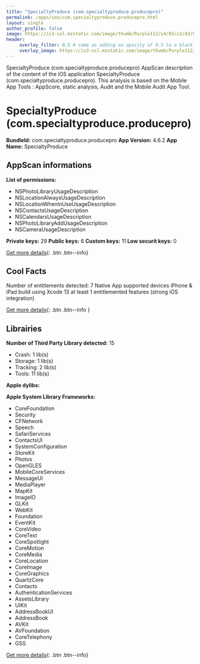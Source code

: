 ```yaml
---
title: "SpecialtyProduce (com.specialtyproduce.producepro)"
permalink: /apps/ios/com.specialtyproduce.producepro.html
layout: single
author_profile: false
image: https://is3-ssl.mzstatic.com/image/thumb/Purple112/v4/03/c2/43/03c2436c-960d-d5f3-6162-12df8892adec/AppIcons-0-0-1x_U007emarketing-0-0-0-7-0-0-sRGB-0-0-0-GLES2_U002c0-512MB-85-220-0-0.png/512x512bb.jpg
header: 
     overlay_filter: 0.5 # same as adding an opacity of 0.5 to a black background
     overlay_image: https://is3-ssl.mzstatic.com/image/thumb/Purple112/v4/03/c2/43/03c2436c-960d-d5f3-6162-12df8892adec/AppIcons-0-0-1x_U007emarketing-0-0-0-7-0-0-sRGB-0-0-0-GLES2_U002c0-512MB-85-220-0-0.png/512x512bb.jpg
---
```

SpecialtyProduce (com.specialtyproduce.producepro) AppScan description of the content of the iOS application SpecialtyProduce (com.specialtyproduce.producepro). This analysis is based on the Mobile App Tools : AppScore, static analysis, Audit and the Mobile Audit App Tool.

# SpecialtyProduce (com.specialtyproduce.producepro)

**BundleId:** com.specialtyproduce.producepro
**App Version:** 4.6.2
**App Name:** SpecialtyProduce


## AppScan informations 

**List of permissions:** 
- NSPhotoLibraryUsageDescription
- NSLocationAlwaysUsageDescription
- NSLocationWhenInUseUsageDescription
- NSContactsUsageDescription
- NSCalendarsUsageDescription
- NSPhotoLibraryAddUsageDescription
- NSCameraUsageDescription
  
  
**Private keys:** 29
**Public keys:** 6
**Custom keys:** 11
**Low securit keys:** 0
  
[Get more details](/pricing.html){: .btn .btn--info}

## Cool Facts

Number of entitlements detected: 7
Native App
supported devices iPhone & iPad
build using Xcode 13
at least 1 entitlemented features (strong iOS integration)
  
[Get more details](/pricing.html){: .btn .btn--info }

## Librairies 
**Number of Third Party Library detected:** 15
- Crash: 1 lib(s)
- Storage: 1 lib(s)
- Tracking: 2 lib(s)
- Tools: 11 lib(s)


**Apple dylibs:**


**Apple System Library Frameworks:**
- CoreFoundation
- Security
- CFNetwork
- Speech
- SafariServices
- ContactsUI
- SystemConfiguration
- StoreKit
- Photos
- OpenGLES
- MobileCoreServices
- MessageUI
- MediaPlayer
- MapKit
- ImageIO
- GLKit
- WebKit
- Foundation
- EventKit
- CoreVideo
- CoreText
- CoreSpotlight
- CoreMotion
- CoreMedia
- CoreLocation
- CoreImage
- CoreGraphics
- QuartzCore
- Contacts
- AuthenticationServices
- AssetsLibrary
- UIKit
- AddressBookUI
- AddressBook
- AVKit
- AVFoundation
- CoreTelephony
- GSS


  
[Get more details](/pricing.html){: .btn .btn--info}

